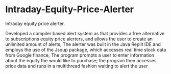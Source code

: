 # Intraday-Equity-Price-Alerter
Intraday equity price alerter. 

Developed  a compiler based alert system as that provides a free alternative to subscriptions equity price alerters, and allows the user to create an unlimited amount of alerts; The alerter was built in the Java Replit IDE and employs the use of the Jsoup package, which accesses real time stock data from Google finance; The program prompts a user to enter information about the equity the would like to purchase; the program then accesses price data and runs in a multithread fashion waiting to alert the user
